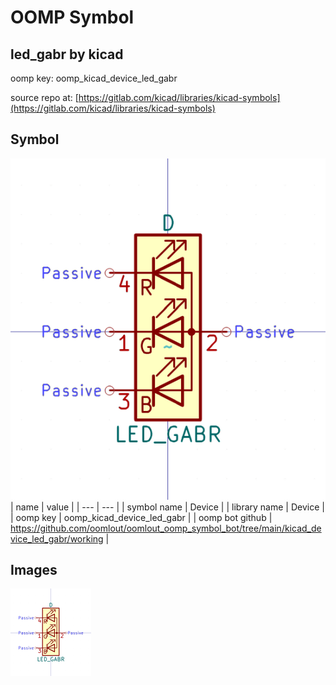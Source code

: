 # OOMP Symbol  
## led_gabr  by kicad  
  
oomp key: oomp_kicad_device_led_gabr  
  
source repo at: [https://gitlab.com/kicad/libraries/kicad-symbols](https://gitlab.com/kicad/libraries/kicad-symbols)  
## Symbol  
  
[![working.png](working_600.png)](working.png)  
| name | value | 
| --- | --- | 
| symbol name | Device | 
| library name | Device | 
| oomp key | oomp_kicad_device_led_gabr | 
| oomp bot github | https://github.com/oomlout/oomlout_oomp_symbol_bot/tree/main/kicad_device_led_gabr/working | 
## Images  
  
[![working.png](working_140.png)](working.png)  
